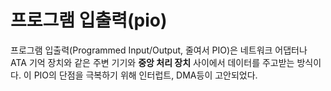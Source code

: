 # 프로그램 입출력(pio)

프로그램 입출력(Programmed Input/Output, 줄여서 PIO)은 네트워크 어댑터나 ATA 기억 장치와 같은 주변 기기와 **중앙 처리 장치** 사이에서 데이터를 주고받는 방식이다. 이 PIO의 단점을 극복하기 위해 인터럽트, DMA등이 고안되었다.